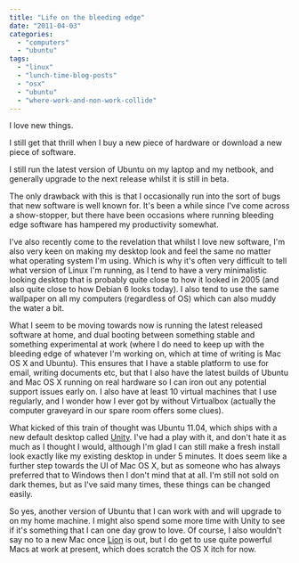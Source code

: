 ```yaml
---
title: "Life on the bleeding edge"
date: "2011-04-03"
categories: 
  - "computers"
  - "ubuntu"
tags: 
  - "linux"
  - "lunch-time-blog-posts"
  - "osx"
  - "ubuntu"
  - "where-work-and-non-work-collide"
---
```


I love new things.

I still get that thrill when I buy a new piece of hardware or download a new piece of software.

I still run the latest version of Ubuntu on my laptop and my netbook, and generally upgrade to the next release whilst it is still in beta.

The only drawback with this is that I occasionally run into the sort of bugs that new software is well known for. It's been a while since I've come across a show-stopper, but there have been occasions where running bleeding edge software has hampered my productivity somewhat.

I've also recently come to the revelation that whilst I love new software, I'm also very keen on making my desktop look and feel the same no matter what operating system I'm using. Which is why it's often very difficult to tell what version of Linux I'm running, as I tend to have a very minimalistic looking desktop that is probably quite close to how it looked in 2005 (and also quite close to how Debian 6 looks today). I also tend to use the same wallpaper on all my computers (regardless of OS) which can also muddy the water a bit.

What I seem to be moving towards now is running the latest released software at home, and dual booting between something stable and something experimental at work (where I do need to keep up with the bleeding edge of whatever I'm working on, which at time of writing is Mac OS X and Ubuntu). This ensures that I have a stable platform to use for email, writing documents etc, but that I also have the latest builds of Ubuntu and Mac OS X running on real hardware so I can iron out any potential support issues early on. I also have at least 10 virtual machines that I use regularly, and I wonder how I ever got by without Virtualbox (actually the computer graveyard in our spare room offers some clues).

What kicked of this train of thought was Ubuntu 11.04, which ships with a new default desktop called [Unity](http://unity.ubuntu.com/ "Unity - join the revolution!"). I've had a play with it, and don't hate it as much as I thought I would, although I'm glad I can still make a fresh install look exactly like my existing desktop in under 5 minutes. It does seem like a further step towards the UI of Mac OS X, but as someone who has always preferred that to Windows then I don't mind that at all. I'm still not sold on dark themes, but as I've said many times, these things can be changed easily.

So yes, another version of Ubuntu that I can work with and will upgrade to on my home machine. I might also spend some more time with Unity to see if it's something that I can one day grow to love. Of course, I also wouldn't say no to a new Mac once [Lion](http://www.apple.com/macosx/lion/ "Lion - the next version of Mac OS X") is out, but I do get to use quite powerful Macs at work at present, which does scratch the OS X itch for now.
